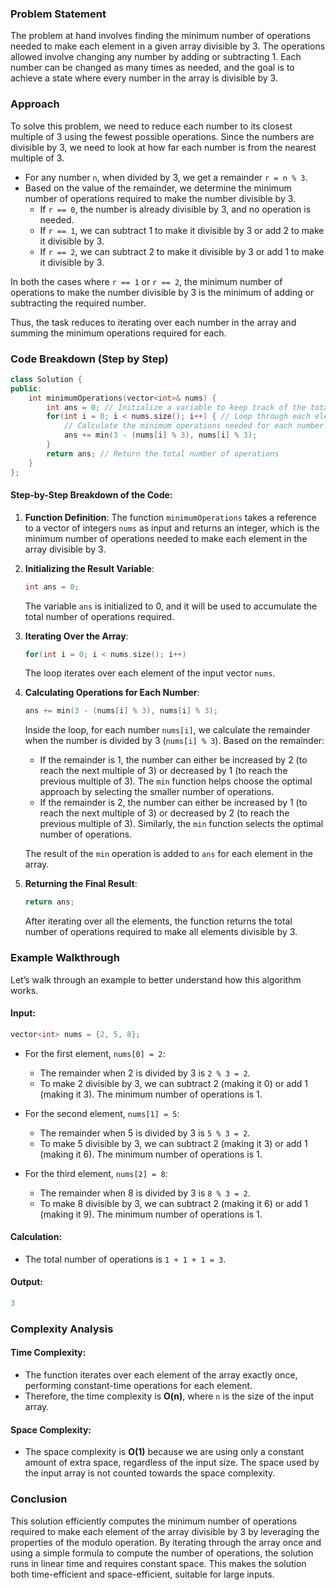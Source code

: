 ### Problem Statement

The problem at hand involves finding the minimum number of operations needed to make each element in a given array divisible by 3. The operations allowed involve changing any number by adding or subtracting 1. Each number can be changed as many times as needed, and the goal is to achieve a state where every number in the array is divisible by 3.

### Approach

To solve this problem, we need to reduce each number to its closest multiple of 3 using the fewest possible operations. Since the numbers are divisible by 3, we need to look at how far each number is from the nearest multiple of 3.

- For any number `n`, when divided by 3, we get a remainder `r = n % 3`.
- Based on the value of the remainder, we determine the minimum number of operations required to make the number divisible by 3.
  - If `r == 0`, the number is already divisible by 3, and no operation is needed.
  - If `r == 1`, we can subtract 1 to make it divisible by 3 or add 2 to make it divisible by 3.
  - If `r == 2`, we can subtract 2 to make it divisible by 3 or add 1 to make it divisible by 3.

In both the cases where `r == 1` or `r == 2`, the minimum number of operations to make the number divisible by 3 is the minimum of adding or subtracting the required number.

Thus, the task reduces to iterating over each number in the array and summing the minimum operations required for each.

### Code Breakdown (Step by Step)

```cpp
class Solution {
public:
    int minimumOperations(vector<int>& nums) {
        int ans = 0; // Initialize a variable to keep track of the total operations needed
        for(int i = 0; i < nums.size(); i++) { // Loop through each element in the array
            // Calculate the minimum operations needed for each number
            ans += min(3 - (nums[i] % 3), nums[i] % 3); 
        }
        return ans; // Return the total number of operations
    }
};
```

#### Step-by-Step Breakdown of the Code:

1. **Function Definition**:
   The function `minimumOperations` takes a reference to a vector of integers `nums` as input and returns an integer, which is the minimum number of operations needed to make each element in the array divisible by 3.

2. **Initializing the Result Variable**:
   ```cpp
   int ans = 0;
   ```
   The variable `ans` is initialized to 0, and it will be used to accumulate the total number of operations required.

3. **Iterating Over the Array**:
   ```cpp
   for(int i = 0; i < nums.size(); i++)
   ```
   The loop iterates over each element of the input vector `nums`.

4. **Calculating Operations for Each Number**:
   ```cpp
   ans += min(3 - (nums[i] % 3), nums[i] % 3);
   ```
   Inside the loop, for each number `nums[i]`, we calculate the remainder when the number is divided by 3 (`nums[i] % 3`). Based on the remainder:
   - If the remainder is 1, the number can either be increased by 2 (to reach the next multiple of 3) or decreased by 1 (to reach the previous multiple of 3). The `min` function helps choose the optimal approach by selecting the smaller number of operations.
   - If the remainder is 2, the number can either be increased by 1 (to reach the next multiple of 3) or decreased by 2 (to reach the previous multiple of 3). Similarly, the `min` function selects the optimal number of operations.

   The result of the `min` operation is added to `ans` for each element in the array.

5. **Returning the Final Result**:
   ```cpp
   return ans;
   ```
   After iterating over all the elements, the function returns the total number of operations required to make all elements divisible by 3.

### Example Walkthrough

Let’s walk through an example to better understand how this algorithm works.

#### Input:
```cpp
vector<int> nums = {2, 5, 8};
```

- For the first element, `nums[0] = 2`:
  - The remainder when 2 is divided by 3 is `2 % 3 = 2`.
  - To make 2 divisible by 3, we can subtract 2 (making it 0) or add 1 (making it 3). The minimum number of operations is 1.
  
- For the second element, `nums[1] = 5`:
  - The remainder when 5 is divided by 3 is `5 % 3 = 2`.
  - To make 5 divisible by 3, we can subtract 2 (making it 3) or add 1 (making it 6). The minimum number of operations is 1.

- For the third element, `nums[2] = 8`:
  - The remainder when 8 is divided by 3 is `8 % 3 = 2`.
  - To make 8 divisible by 3, we can subtract 2 (making it 6) or add 1 (making it 9). The minimum number of operations is 1.

#### Calculation:
- The total number of operations is `1 + 1 + 1 = 3`.

#### Output:
```cpp
3
```

### Complexity Analysis

#### Time Complexity:
- The function iterates over each element of the array exactly once, performing constant-time operations for each element. 
- Therefore, the time complexity is **O(n)**, where `n` is the size of the input array.

#### Space Complexity:
- The space complexity is **O(1)** because we are using only a constant amount of extra space, regardless of the input size. The space used by the input array is not counted towards the space complexity.

### Conclusion

This solution efficiently computes the minimum number of operations required to make each element of the array divisible by 3 by leveraging the properties of the modulo operation. By iterating through the array once and using a simple formula to compute the number of operations, the solution runs in linear time and requires constant space. This makes the solution both time-efficient and space-efficient, suitable for large inputs.